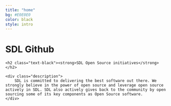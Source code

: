 ```yaml
---
title: "home"
bg: #E0E0E0
color: black
style: intro
---
```


<div class="container">
	<h1 class="text-blue"><strong>SDL Github</strong></h1>

	<h2 class="text-black"><strong>SDL Open Source initiatives</strong></h2>

	<div class="description">
		SDL is committed to delivering the best software out there. We strongly believe in the power of open source and leverage open source actively in SDL. SDL also actively gives back to the community by open sourcing some of its key components as Open Source software.
	</div>
</div>